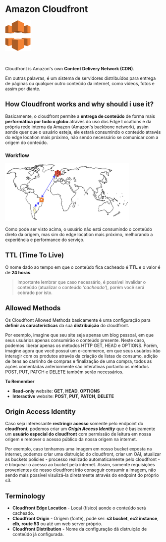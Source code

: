 # Amazon Cloudfront

<img height=100px; alt="cloudfront_logo" src="../../../images/cloudfront.png" />

<p>&nbsp;</p>

Cloudfront is Amazon's own **Content Delivery Network (CDN)**.

Em outras palavras, é um sistema de servidores distribuídos para entrega de páginas ou qualquer outro conteúdo da internet, como vídeos, fotos e assim por diante.

## How Cloudfront works and why should i use it?

Basicamente, o cloudfront permite a **entrega de conteúdo** de forma mais **performática por todo o globo** através do uso dos Edge Locations e da própria rede interna da Amazon (Amazon's  backbone network), assim aonde quer que o usuário esteja, ele estará consumindo o conteúdo através do edge location mais próximo, não sendo necessário se comunicar com a origem do conteúdo.

### Workflow

![cloudfront-workflow](../../../images/cloudfront-workflow.png)

Como pode ser visto acima, o usuário não está consumindo o conteúdo direto da origem, mas sim do edge location mais próximo, melhorando a experiência e performance do serviço.

## TTL (Time To Live)

O nome dado ao tempo em que o conteúdo fica cacheado é **TTL** e o valor é de **24 horas**.

> Importante lembrar que caso necessário, é possível invalidar o conteúdo (atualizar o conteúdo *'cacheado'*), porém você será cobrado por isto.

## Allowed Methods

Os Cloudfront Allowed Methods basicamente é uma configuração para **definir as características** da sua **distribuição** do cloudfront. 

Por exemplo, imagine que seu site seja apenas um blog pessoal, em que seus usuários apenas consumirão o conteúdo presente. Neste caso, podemos liberar apenas os métodos HTTP GET, HEAD e OPTIONS. Porém, imagine agora que você possui um e-commerce, em que seus usuários irão interagir com os produtos através da criação de listas de consumo, adição de itens ao carrinho de compras e finalização de uma compra, todos as ações comentadas anteriormente são interativas portanto os métodos POST, PUT, PATCH e DELETE também serão necessários.

**To Remember**

- **Read-only** website: **GET**, **HEAD**, **OPTIONS**
- **Interactive** website: **POST**, **PUT**, **PATCH**, **DELETE**

## Origin Access Identity

Caso seja interessante **restringir acesso** somente pelo endpoint do **cloudfront**, podemos criar um ***Origin Access Identity*** que é basicamente um **usuário especial do cloudfront** com permissão de leitura em nossa origem e remover o acesso público da nossa origem na internet.

Por exemplo, caso tenhamos uma imagem em nosso bucket exposta na internet, podemos criar uma distruição do cloudfront, criar um OAI, atualizar as buckets policies - processo realizado automaticamente pelo cloudfront - e bloquear o acesso ao bucket pela internet. Assim, somente requisições provenientes de nosso cloudfront irão conseguir consumir a imagem, não sendo mais possível visulizá-la diretamente através do endpoint do próprio s3.

## Terminology

- **Cloudfront Edge Location** - Local (físico) aonde o conteúdo será cacheado.
- **Cloudfront Origin** - Origem (fonte), pode ser: **s3 bucket**, **ec2 instance**, **elb**, **route 53** ou até um web server próprio.
- **Cloudfront Distribution** - Nome da configuração dá distruição de conteúdo já configurada.